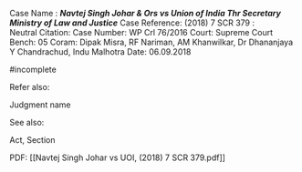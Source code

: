Case Name : ***Navtej Singh Johar & Ors vs Union of India Thr Secretary Ministry of Law and Justice***
Case Reference: (2018) 7 SCR 379 :  
Neutral Citation:
Case Number: WP Crl 76/2016
Court: Supreme Court
Bench: 05
Coram: Dipak Misra, RF Nariman, AM Khanwilkar, Dr Dhananjaya Y Chandrachud, Indu Malhotra
Date: 06.09.2018

#incomplete 

Refer also:

Judgment name

See also:
 
Act, Section

PDF:
[[Navtej Singh Johar vs UOI, (2018) 7 SCR 379.pdf]]